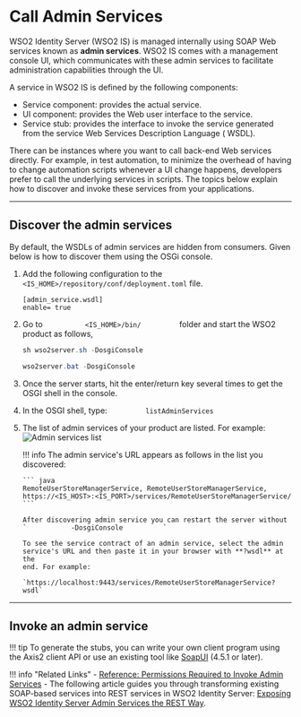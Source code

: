 # Call Admin Services

WSO2 Identity Server (WSO2 IS) is managed internally using SOAP Web services known as
**admin services**. WSO2 IS comes with a management console UI,
which communicates with these admin services to facilitate
administration capabilities through the UI.

A service in WSO2 IS is defined by the following components:

-   Service component: provides the actual service.
-   UI component: provides the Web user interface to the service.
-   Service stub: provides the interface to invoke the service generated
    from the service Web Services Description Language ( WSDL).

There can be instances where you want to call back-end Web services
directly. For example, in test automation, to minimize the overhead of
having to change automation scripts whenever a UI change happens,
developers prefer to call the underlying services in scripts. The topics
below explain how to discover and invoke these services from your
applications.


---

## Discover the admin services

By default, the WSDLs of admin services are hidden from consumers. Given
below is how to discover them using the
OSGi console.

1.  Add the following configuration to the `<IS_HOME>/repository/conf/deployment.toml` file.
   
       ``` 
       [admin_service.wsdl] 
       enable= true
       ```
 
    
2.  Go to `           <IS_HOME>/bin/          ` folder and start
    the WSO2 product as follows,

    ``` java tab="In Linux Environment"
    sh wso2server.sh -DosgiConsole
    ```

    ``` java tab="In Windows Environment"
    wso2server.bat -DosgiConsole
    ```

3.  Once the server starts, hit the enter/return key several times to
    get the OSGI shell in the console.

4.  In the OSGI shell, type: `          listAdminServices         `

5.  The list of admin services of your product are listed. For
    example:  
    ![Admin services list](/assets/img/apis/admin-services-list.png) 

    !!! info 
        The admin service's URL appears as follows in the list you discovered:
    
        ``` java
        RemoteUserStoreManagerService, RemoteUserStoreManagerService, https://<IS_HOST>:<IS_PORT>/services/RemoteUserStoreManagerService/  
        ```
        
        After discovering admin service you can restart the server without
        `           -DosgiConsole          `

        To see the service contract of an admin service, select the admin
        service's URL and then paste it in your browser with **?wsdl** at the
        end. For example:
    
        `https://localhost:9443/services/RemoteUserStoreManagerService?wsdl`
    
---

## Invoke an admin service

!!! tip
    To generate the stubs, you can write your own client program using the Axis2 client API or use an existing tool like [SoapUI](http://www.soapui.org/) (4.5.1 or later).
    
    
!!! info "Related Links"
    -   [Reference: Permissions Required to Invoke Admin Services](/references/permissions-required-to-invoke-admin-services)
    -   The following article guides you through transforming existing SOAP-based services into REST services in WSO2 Identity Server: [Exposing WSO2 Identity Server Admin Services the REST Way](http://wso2.com/library/articles/2016/10/article-exposing-wso2-identity-server-admin-services-the-rest-way/#step2).
